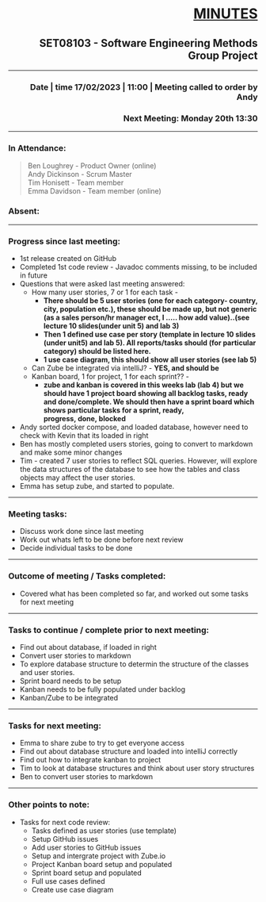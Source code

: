 # <div style="text-align: right"><u>MINUTES</u></div>  
## <div style="text-align: right">SET08103 - Software Engineering Methods Group Project</div>  
---  
### <div style="text-align: right">Date | time 17/02/2023 | 11:00 | Meeting called to order by Andy</div>  
### <div style="text-align: right">Next Meeting: Monday 20th 13:30</div>  
---  

### **In Attendance:**  
> Ben Loughrey - Product Owner  (online)  
> Andy Dickinson - Scrum Master  
> Tim Honisett - Team member  
> Emma Davidson - Team member  (online)  

### **Absent:**  
>  

---  

### **Progress since last meeting:**  
* 1st release created on GitHub  
* Completed 1st code review - Javadoc comments missing, to be included in future  
* Questions that were asked last meeting answered:  
    * How many user stories, 7 or 1 for each task -
        * **There should be 5 user stories (one for each category- country, city, population etc.), these should be made up, but not generic (as a sales person/hr manager ect, I ….. how add value)..(see lecture 10 slides(under unit 5) and lab 3)**  
        * **Then 1 defined use case per story (template in lecture 10 slides (under unit5) and lab 5). All reports/tasks should (for particular category) should be listed here.**  
        * **1 use case diagram, this should show all user stories (see lab 5)**  
    * Can Zube be integrated via intelliJ? - **YES, and should be**  
    * Kanban board, 1 for project, 1 for each sprint?? -
        * **zube and kanban is covered in this weeks lab (lab 4) but we should have 1 project board showing all backlog tasks, ready and done/complete. We should then have a sprint board which shows particular tasks for a sprint, ready, progress, done, blocked**  
* Andy sorted docker compose, and loaded database, however need to check with Kevin that its loaded in right  
* Ben has mostly completed users stories, going to convert to markdown and make some minor changes  
* Tim - created 7 user stories to reflect SQL queries. However, will explore the data structures of the database to see how the tables and class objects may affect the user stories.  
* Emma has setup zube, and started to populate.  

---  

### **Meeting tasks:**  
* Discuss work done since last meeting  
* Work out whats left to be done before next review  
* Decide individual tasks to be done  

---  

### **Outcome of meeting / Tasks completed:**  
*  Covered what has been completed so far, and worked out some tasks for next meeting  

---  

### **Tasks to continue / complete prior to next meeting:**  
* Find out about database, if loaded in right  
* Convert user stories to markdown  
* To explore database structure to determin the structure of the classes and user stories.  
* Sprint board needs to be setup  
* Kanban needs to be fully populated under backlog  
* Kanban/Zube to be integrated  

---  

### **Tasks for next meeting:**  
* Emma to share zube to try to get everyone access  
* Find out about database structure and loaded into intelliJ correctly  
* Find out how to integrate kanban to project  
* Tim to look at database structures and think about user story structures  
* Ben to convert user stories to markdown  

---  

### **Other points to note:**  
* Tasks for next code review:  
    * Tasks defined as user stories (use template)  
    * Setup GitHub issues   
    * Add user stories to GitHub issues  
    * Setup and intergrate project with Zube.io  
    * Project Kanban board setup and populated  
    * Sprint board setup and populated  
    * Full use cases defined  
    * Create use case diagram  

